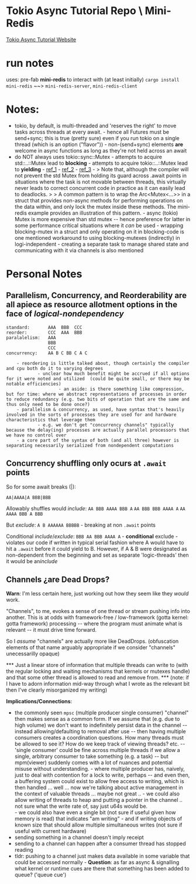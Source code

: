 # Tokio Async Tutorial Repo \ Mini-Redis

[Tokio Async Tutorial Website](https://tokio.rs/tokio/tutorial)
# run notes
uses: pre-fab **mini-redis** to interact with (at least initially)
`cargo install mini-redis` ~~> `mini-redis-server`, `mini-redis-client`

# Notes:
- tokio, by default, is multi-threaded and 'reserves the right' to move tasks across threads at every await.
        - hence all Futures must be send+sync; this is true (pretty sure) even if you run tokio on a single thread (which is an option ("flavor"))
        - non-(send+sync) elements **are** welcome in async functions as long as they're not held across an await
- do NOT always uses tokio::sync::Mutex
        - attempts to acquire std::..::Mutex lead to **blocking**
        - attempts to acquire tokio::..::Mutex lead to **yielding**
        - [ref_1](https://users.rust-lang.org/t/tokio-mutex-std-mutex/88035)
        - [ref_2](https://stackoverflow.com/questions/73840520/what-is-the-difference-between-stdsyncmutex-vs-tokiosyncmutex)
        - [ref_3](https://docs.rs/tokio/latest/tokio/sync/struct.Mutex.html)
        - > Note that, although the compiler will not prevent the std Mutex from holding its guard across .await points in situations where the task is not movable between threads, this virtually never leads to correct concurrent code in practice as it can easily lead to deadlocks.
        >
        > A common pattern is to wrap the Arc<Mutex<...>> in a struct that provides non-async methods for performing operations on the data within, and only lock the mutex inside these methods. The mini-redis example provides an illustration of this pattern.
        - async (tokio) Mutex is more expensive than std mutex -- hence preference for latter in some performance critical situations where it *can* be used
                - wrapping blocking-mutex in a struct and only operating on it in blocking-code is one mentioned workaround to using blocking-mutexes (indirectly) in logi-independent
                - creating a separate task to manage shared state and communicating with it via channels is also mentioned

# Personal Notes


## Parallelism, Concurrency, and Reorderability are all apiece as resource allotment options in the face of *logical-nondependency*

```
standard:       AAA  BBB  CCC
reorder:        CCC  AAA  BBB
paralalelism:   AAA
                BBB
                CCC
concurrency:    AA B C BB C A C
```
        - reordering is little talked about, though certainly the compiler and cpu both do it to varying degrees
                - unclear how much benefit might be accrued if all options for it were noted and utilized  (could be quite small, or there may be notable efficiencies)
                        - an aside: is there something like compression, but for time: where we abstract representations of processes in order to reduce redundancy (e.g. two bits of operation that are the same and thus only need to be done once?)
        - parallelism & concurrency, as used, have syntax that's heavily involved in the sorts of processes they are used for and hardware characteristics that leverage them
                - e.g. we don't get "concurrency channels" typically because the delay(ing) processes are actually parallel processors that we have no control over
        - a core part of the syntax of both (and all three) however is separating necessarily serialized from nondependent computations


## Concurrency shuffling only ocurs at `.await` points

So for some await breaks (|): 
```
AA|AAAA|A BBB|BBB
```

Allowably shuffles would *include*:
`AA BBB AAAA BBB A`
`AA BBB BBB AAAA A`
`AA AAAA BBB A BBB`

But *exclude*:
`A B AAAAAA BBBBB`  - breaking at non `.await` points

Conditional *include*/*exclude*:
`BBB AA BBB AAAA A` - **conditional** exclude - violates our code if written in typical serial fashion where A would have to hit a `.await` before it could yield to B.  However, if A & B were designated as non-dependent from the beginning and set as separate 'logic-threads' then it would be an*include*

## Channels ¿are Dead Drops?

**Warn**: I'm less certain here, just working out how they seem like they *would* work.

"Channels", to me, evokes a sense of one thread or stream pushing info into another.  This is at odds with framework-free / low-framework (gotta kernel: gotta framework) processing -- where the program must animate what is relevant -- it must drive time forward.

So I *assume* "channels" are actually more like DeadDrops. (obfuscation elements of that name arguably appropriate if we consider "channels" unecessarilly opaque)

\*\*\*
Just a linear store of information that multiple threads can write to (with the regular locking and waiting mechanisms that kernels or mutexes handle) and that some other thread is allowed to read and remove from.
\*\*\*
(note: if I have to adorn information mid-way through what I wrote as the relevant bit then I've clearly misorganized my writing)

**Implications/Connections**:
- the commonly seen `mpsc` (multiple producer single consumer) "channel" then makes sense as a common form.  If we assume that (e.g. due to high volume) we don't want to indefinitely persist data in the channel -- instead allowing/defaulting to removal after use -- then having multiple consumers creates a coordination questions.  How many threads must be allowed to see it?  How do we keep track of viewing threads? etc. -- 'single consumer' could be fine across multiple threads if we allow a single, arbitrary consumer to take something (e.g. a task) -- but mpm(viewer) suddenly comes with a lot of nuances and potential misuse without understanding.
        - where multiple producer has, naively, just to deal with contention for a lock to write, perhaps -- and even then, a buffering system could exist to allow free access to writing, which is then handled ... well ... now we're talking about active management in the context of valuable threads ... maybe not great ..
                - we could also allow writing of threads to heap and putting a pointer in the channel .. not sure what the write rate of, say just u64s would be.  
                        - we could also have even a single bit (not sure if useful given how memory is read) that indicates "am writing" - and if writing objects of known size that should allow multiple simultaneous writes (not sure if useful with current hardware)
- sending something in a channel doesn't imply receipt
- sending to a channel can happen after a consumer thread has stopped reading
- tldr: pushing to a channel just makes data available in some variable that could be accessed normally
        - **Question**: as far as async & signalling what kernel or runtime cues are there that something has been added to queue? ('queue cue') 

